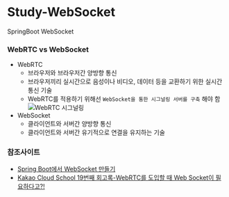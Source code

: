 # Study-WebSocket
SpringBoot WebSocket


### WebRTC vs WebSocket
+ WebRTC
  + 브라우저와 브라우저간 양방향 통신
  + 브라우저끼리 실시간으로 음성이나 비디오, 데이터 등을 교환하기 위한 실시간 통신 기술
  + WebRTC를 적용하기 위해선 `WebSocket을 통한 시그널링 서버를 구축` 해야 함
  ![WebRTC 시그널링](https://velog.velcdn.com/images/langoustine/post/cd5fe870-3217-43a6-9141-15466e9575d2/image.png)
+ WebSocket
  + 클라이언트와 서버간 양방향 통신
  + 클라이언트와 서버간 유기적으로 연결을 유지하는 기술 

### 참조사이트
+ [Spring Boot에서 WebSocket 만들기](https://jobtc.tistory.com/59)
+ [Kakao Cloud School 19번째 회고록-WebRTC를 도입할 때 Web Socket이 필요하다고?!](https://velog.io/@langoustine/Kakao-Cloud-School-19%EB%B2%88%EC%A7%B8-%ED%9A%8C%EA%B3%A0%EB%A1%9D)
